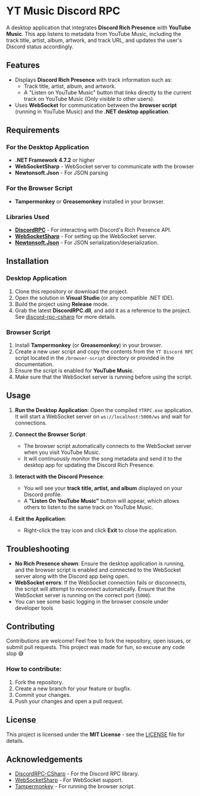 # YT Music Discord RPC

A desktop application that integrates **Discord Rich Presence** with **YouTube Music**. This app listens to metadata from YouTube Music, including the track title, artist, album, artwork, and track URL, and updates the user's Discord status accordingly.

## Features

- Displays **Discord Rich Presence** with track information such as:
  - Track title, artist, album, and artwork.
  - A "Listen on YouTube Music" button that links directly to the current track on YouTube Music (Only visible to other users).
- Uses **WebSocket** for communication between the **browser script** (running in YouTube Music) and the **.NET desktop application**.

## Requirements

### For the Desktop Application

- **.NET Framework 4.7.2** or higher
- **WebSocketSharp** - WebSocket server to communicate with the browser
- **Newtonsoft.Json** - For JSON parsing

### For the Browser Script

- **Tampermonkey** or **Greasemonkey** installed in your browser.
  
### Libraries Used

- **[DiscordRPC](https://github.com/Lachee/discord-rpc-csharp)** - For interacting with Discord's Rich Presence API.
- **[WebSocketSharp](https://github.com/sta/websocket-sharp)** - For setting up the WebSocket server.
- **[Newtonsoft.Json](https://www.newtonsoft.com/json)** - For JSON serialization/deserialization.

## Installation

### Desktop Application

1. Clone this repository or download the project.
2. Open the solution in **Visual Studio** (or any compatible .NET IDE).
3. Build the project using **Release** mode.
4. Grab the latest **DiscordRPC.dll**, and add it as a reference to the project. See [discord-rpc-csharp](https://github.com/Lachee/discord-rpc-csharp/releases) for more details.

### Browser Script

1. Install **Tampermonkey** (or **Greasemonkey**) in your browser.
2. Create a new user script and copy the contents from the `YT Discord RPC` script located in the `/browser-script` directory or provided in the documentation.
3. Ensure the script is enabled for **YouTube Music**.
4. Make sure that the WebSocket server is running before using the script.

## Usage

1. **Run the Desktop Application**: Open the compiled `YTRPC.exe` application. It will start a WebSocket server on `ws://localhost:5000/ws` and wait for connections.
   
2. **Connect the Browser Script**:
   - The browser script automatically connects to the WebSocket server when you visit YouTube Music.
   - It will continuously monitor the song metadata and send it to the desktop app for updating the Discord Rich Presence.

3. **Interact with the Discord Presence**:
   - You will see your **track title, artist, and album** displayed on your Discord profile.
   - A **"Listen On YouTube Music"** button will appear, which allows others to listen to the same track on YouTube Music.

4. **Exit the Application**:
   - Right-click the tray icon and click **Exit** to close the application.

## Troubleshooting

- **No Rich Presence shown**: Ensure the desktop application is running, and the browser script is enabled and connected to the WebSocket server along with the Discord app being open.
- **WebSocket errors**: If the WebSocket connection fails or disconnects, the script will attempt to reconnect automatically. Ensure that the WebSocket server is running on the correct port (`5000`).
- You can see some basic logging in the browser console under developer tools
  
## Contributing

Contributions are welcome! Feel free to fork the repository, open issues, or submit pull requests. This project was made for fun, so excuse any code slop 😅

### How to contribute:

1. Fork the repository.
2. Create a new branch for your feature or bugfix.
3. Commit your changes.
4. Push your changes and open a pull request.

## License

This project is licensed under the **MIT License** - see the [LICENSE](LICENSE) file for details.

## Acknowledgements

- [DiscordRPC-CSharp](https://github.com/Lachee/discord-rpc-csharp/) - For the Discord RPC library.
- [WebSocketSharp](https://github.com/sta/websocket-sharp) - For WebSocket support.
- [Tampermonkey](https://www.tampermonkey.net/) - For running the browser script.
